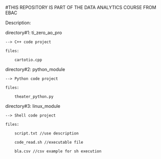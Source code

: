 #THIS REPOSITORY IS PART OF THE DATA ANALYTICS COURSE FROM EBAC

Description:

directory#1: ti_zero_ao_pro

	--> C++ code project
 
	files:
 
		cartotio.cpp

directory#2: python_module

	--> Python code project
 
	files:
 
		theater_python.py

directory#3: linux_module

	--> Shell code project
 
	files:
 
		script.txt //use description
  
		code_read.sh //executable file
  
		bla.csv //csv example for sh execution

